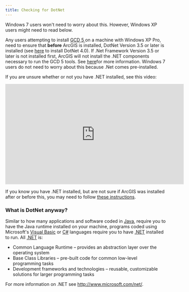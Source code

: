 ```yaml
---
title: Checking for DotNet
---
```


Windows 7 users won't need to worry about this. However, Windows XP users might need to read below.

Any users attempting to install [GCD 5 ](http://www.joewheaton.org/Home/research/software/GCD)on a machine with Windows XP Pro, need to ensure that **before** ArcGIS is installed, DotNet Version 3.5 or later is installed (see [here](http://www.microsoft.com/downloads/en/details.aspx?FamilyID=9cfb2d51-5ff4-4491-b0e5-b386f32c0992&displaylang=en) to install DotNet 4.0).  If .Net Framework Version 3.5 or later is not installed first, ArcGIS will not install the .NET components necessary to run the GCD 5 tools. See [here](http://essa.com/tools/RBT/Help/RBT_Help.htm#Important.htm)for more information. Windows 7 users do not need to worry about this because .Net comes pre-installed. 

If you are unsure whether or not you have .NET installed, see this video:

<iframe width="560" height="315" src="https://www.youtube.com/embed/ZNuwpEjR4aA" frameborder="0" allow="autoplay; encrypted-media" allowfullscreen></iframe>

If you know you have .NET installed, but are not sure if ArcGIS was installed after or before this, you may need to follow [these instructions](http://essa.com/tools/RBT/Help/RBT_Help.htm#Important.htm).

### What is DotNet anyway?

Similar to how many applications and software coded in [Java](http://www.java.com/), require you to have the Java runtime installed on your machine, programs coded using Microsoft's [Visual Basic](http://msdn.microsoft.com/en-us/vbasic/ms789056) or [C#](http://msdn.microsoft.com/en-us/vcsharp/aa336706) languages require you to have [.NET](http://www.microsoft.com/net/) installed to run.  All [.NET](http://www.microsoft.com/net/)  is:

- Common Language Runtime – provides an abstraction layer over the operating system
- Base Class Libraries – pre-built code for common low-level programming tasks
- Development frameworks and technologies – reusable, customizable solutions for larger programming tasks

For more information on .NET see http://www.microsoft.com/net/. 